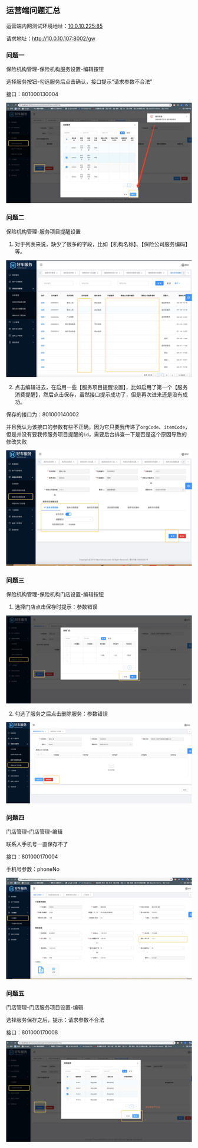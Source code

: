 ## 运营端问题汇总

运营端内网测试环境地址：[10.0.10.225:85](10.0.10.225:85)

请求地址：http://10.0.10.107:8002/gw



### 问题一

保险机构管理-保险机构服务设置-编辑按钮

选择服务按钮-勾选服务后点击确认，接口提示“请求参数不合法”

接口：801000130004

![](./image/1.png)





### 问题二

保险机构管理-服务项目提醒设置

1. 对于列表来说，缺少了很多的字段，比如【机构名称】、【保险公司服务编码】等。

![](./image/2.png)



2. 点击编辑进去，在启用一些【服务项目提醒设置】，比如启用了第一个【服务消费提醒】，然后点击保存，虽然接口提示成功了，但是再次进来还是没有成功。

保存的接口为：801000140002

并且我认为该接口的参数有些不正确，因为它只要我传递了`orgCode`、`itemCode`，但是并没有要我传服务项目提醒的`id`，需要后台排查一下是否是这个原因导致的修改失败

![](./image/3.png)



### 问题三

保险机构管理-保险机构门店设置-编辑按钮

1. 选择门店点击保存时提示：参数错误

![](./image/4.png)



2. 勾选了服务之后点击删除服务：参数错误

![](./image/5.png)



### 问题四

门店管理-门店管理-编辑

联系人手机号一直保存不了

接口：801000170004

手机号参数：phoneNo

![](./image/6.png)



### 问题五

门店管理-门店服务项目设置-编辑

选择服务保存之后，提示：请求参数不合法

接口：801000170008

![](./image/7.png)

